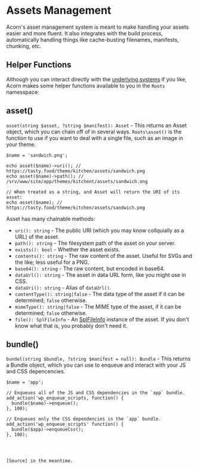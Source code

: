 # Assets Management

Acorn's asset management system is meant to make handling your assets easier and more fluent. It also integrates with the build process, automatically handling things like cache-busting filenames, manifests, chunking, etc.

## Helper Functions

Although you can interact directly with the [underlying systems](https://github.com/roots/acorn/tree/2.x/src/Roots/Acorn/Assets) if you like, Acorn makes some helper functions available to you in the `Roots` namesspace:

## asset()

`asset(string $asset, ?string $manifest): Asset` - This returns an Asset object, which you can chain off of in several ways. `Roots\asset()` is the function to use if you want to deal with a single file, such as an image in your theme.
  
```
$name = 'sandwich.png';

echo asset($name)->uri(); // https://tasty.food/theme/kitchen/assets/sandwich.png
echo asset($name)->path(); // /srv/www/site/app/themes/kitchent/assets/sandwich.ong

// When treated as a string, and Asset will return the URI of its asset:
echo asset($name); // https://tasty.food/theme/kitchen/assets/sandwich.png
```

Asset has many chainable methods:

- `uri(): string` - The public URI (which you may know collquially as a URL) of the asset.
- `path(): string` - The filesystem path of the asset on your server.
- `exists(): bool` - Whether the asset exists.
- `contents(): string` - The raw content of the asset. Useful for SVGs and the like; less useful for a PNG.
- `base64(): string` - The raw content, but encoded in base64.
- `dataUrl(): string` - The asset in data URL form, like you might use in CSS.
- `dataUri(): string` - Alias of `dataUrl()`.
- `contentType(): string|false` - The data type of the asset if it can be determined; `false` otherwise.
- `mimeType(): string|false` - The MIME type of the asset, if it can be determined; `false` otherwise.
- `file(): SplFileInfo` - An [SplFileInfo](https://www.php.net/manual/en/class.splfileinfo.php) instance of the asset. If you don't know what that is, you probably don't need it.

## bundle()

`bundel(string $bundle, ?string $manifest = null): Bundle` - This returns a Bundle object, which you can use to enqueue and interact with your JS and CSS depencencies.

```
$name = 'app';

// Enqueues all of the JS and CSS dependencies in the `app` bundle.
add_action('wp_enqueue_scripts, function() {
  bundle($name)->enqueue();
}, 100);

// Enqueues only the CSS dependencies in the `app` bundle.
add_action('wp_enqueue_scripts' function() {
  bundle($app)->enqueueCss();
}, 100);
  



[Source] in the meantime.
